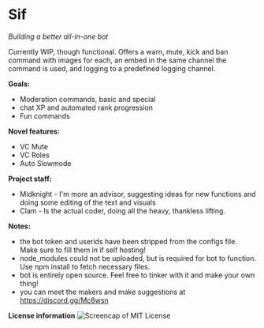 # Sif
*Building a better all-in-one bot*

Currently WIP, though functional. Offers a warn, mute, kick and ban command with images for each, an embed in the same channel the command is used, and logging to a predefined logging channel. 

**Goals:**
- Moderation commands, basic and special
- chat XP and automated rank progression
- Fun commands

**Novel features:**
- VC Mute
- VC Roles
- Auto Slowmode

**Project staff:**
- Midknight - I'm more an advisor, suggesting ideas for new functions and doing some editing of the text and visuals
- Clam - Is the actual coder, doing all the heavy, thankless lifting.

**Notes:**
- the bot token and userids have been stripped from the configs file. Make sure to fill them in if self hosting!
- node_modules could not be uploaded, but is required for bot to function. Use npm install to fetch necessary files.
- bot is entirely open source.  Feel free to tinker with it and make your own thing! 
- you can meet the makers and make suggestions at https://discord.gg/Mc8wsn 

**License information**
<img src="https://imgur.com/3AbRiQc.jpg" alt="Screencap of MIT License">
